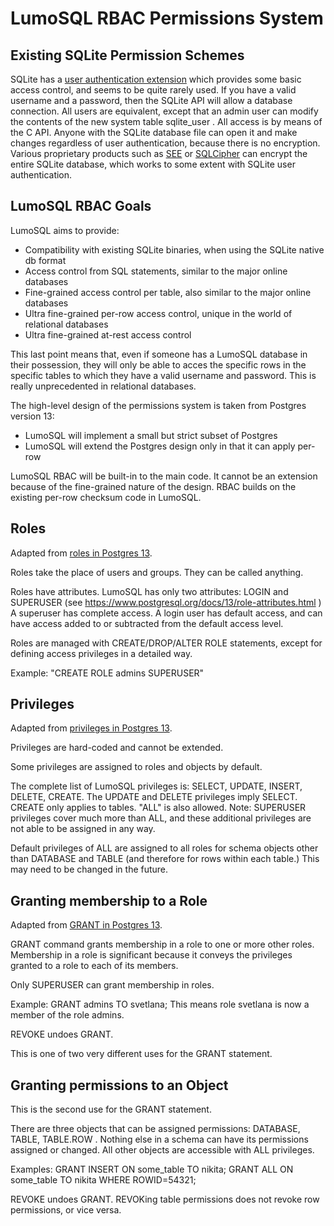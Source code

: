 LumoSQL RBAC Permissions System
===============================

Existing SQLite Permission Schemes
----------------------------------

SQLite has a [user authentication extension](https://www.sqlite.org/src/doc/trunk/ext/userauth/user-auth.txt)
which provides some basic access control, and seems to be quite rarely used. If
you have a valid username and a password, then the SQLite API will allow a
database connection. All users are equivalent, except that an admin user can
modify the contents of the new system table sqlite_user . All access is by
means of the C API. Anyone with the SQLite database file can open it and make
changes regardless of user authentication, because there is no encryption.
Various proprietary products such as
[SEE](https://www.sqlite.org/see/doc/release/www/index.wiki) or
[SQLCipher](https://www.zetetic.net/sqlcipher/) can encrypt the entire SQLite
database, which works to some extent with SQLite user authentication.

LumoSQL RBAC Goals
------------------

LumoSQL aims to provide:

* Compatibility with existing SQLite binaries, when using the SQLite native db format
* Access control from SQL statements, similar to the major online databases
* Fine-grained access control per table, also similar to the major online databases
* Ultra fine-grained per-row access control, unique in the world of relational databases
* Ultra fine-grained at-rest access control

This last point means that, even if someone has a LumoSQL database in their
possession, they will only be able to acces the specific rows in the specific
tables to which they have a valid username and password. This is really
unprecedented in relational databases.

The high-level design of the permissions system is taken from Postgres version 13:

* LumoSQL will implement a small but strict subset of Postgres
* LumoSQL will extend the Postgres design only in that it can apply per-row

LumoSQL RBAC will be built-in to the main code. It cannot be an extension
because of the fine-grained nature of the design. RBAC builds on the existing
per-row checksum code in LumoSQL.

Roles
-----

Adapted from [roles in Postgres 13](https://www.postgresql.org/docs/13/user-manag.html).

Roles take the place of users and groups. They can be called anything.

Roles have attributes. LumoSQL has only two attributes: LOGIN and
SUPERUSER (see https://www.postgresql.org/docs/13/role-attributes.html )
A superuser has complete access. A login user has default access,
and can have access added to or subtracted from the default access level.

Roles are managed with CREATE/DROP/ALTER ROLE statements, except
for defining access privileges in a detailed way.

Example: "CREATE ROLE admins SUPERUSER"


Privileges
----------

Adapted from [privileges in Postgres 13](https://www.postgresql.org/docs/13/ddl-priv.html).

Privileges are hard-coded and cannot be extended.

Some privileges are assigned to roles and objects by default.

The complete list of LumoSQL privileges is: SELECT, UPDATE,
INSERT, DELETE, CREATE.  The UPDATE and DELETE privileges imply
SELECT. CREATE only applies to tables. "ALL" is also allowed.
Note: SUPERUSER privileges cover much more than ALL, and these
additional privileges are not able to be assigned in any way.

Default privileges of ALL are assigned to all roles for 
schema objects other than DATABASE and TABLE (and therefore 
for rows within each table.) This may need to be changed in
the future.


Granting membership to a Role
-----------------------------

Adapted from [GRANT in Postgres 13](https://www.postgresql.org/docs/13/sql-grant.html).

GRANT command grants membership in a role to one or more other
roles. Membership in a role is significant because it conveys the
privileges granted to a role to each of its members.

Only SUPERUSER can grant membership in roles.

Example: GRANT admins TO svetlana;
This means role svetlana is now a member of the role admins.

REVOKE undoes GRANT.

This is one of two very different uses for the GRANT statement.


Granting permissions to an Object
---------------------------------

This is the second use for the GRANT statement.

There are three objects that can be assigned permissions:
DATABASE, TABLE, TABLE.ROW . Nothing else in a schema can 
have its permissions assigned or changed. All other objects
are accessible with ALL privileges.

Examples: GRANT INSERT ON some_table TO nikita;
          GRANT ALL ON some_table TO nikita WHERE ROWID=54321;

REVOKE undoes GRANT. REVOKing table permissions does not revoke
row permissions, or vice versa.
